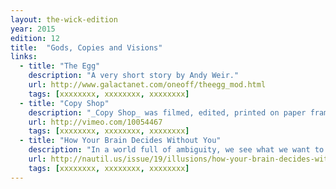 ```yaml
---
layout: the-wick-edition
year: 2015
edition: 12
title:  "Gods, Copies and Visions"
links:
  - title: "The Egg"
    description: "A very short story by Andy Weir."
    url: http://www.galactanet.com/oneoff/theegg_mod.html
    tags: [xxxxxxxx, xxxxxxxx, xxxxxxxx]
  - title: "Copy Shop"
    description: "_Copy Shop_ was filmed, edited, printed on paper frame by frame and then photocopied and filmed again in its entirety."
    url: http://vimeo.com/10054467
    tags: [xxxxxxxx, xxxxxxxx, xxxxxxxx]
  - title: "How Your Brain Decides Without You"
    description: "In a world full of ambiguity, we see what we want to see."
    url: http://nautil.us/issue/19/illusions/how-your-brain-decides-without-you
    tags: [xxxxxxxx, xxxxxxxx, xxxxxxxx]
---
```

